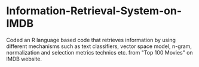 # Information-Retrieval-System-on-IMDB
Coded an R language based code that retrieves information by using different mechanisms such as text classifiers, vector space model, n-gram, normalization and selection metrics technics etc. from "Top 100 Movies" on IMDB website.
